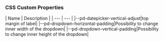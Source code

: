 <h3>CSS Custom Properties</h3>
| Name | Description |
 | --- | --- |
|--pd-datepicker-vertical-adjust|top margin of label|
|--pd-dropdown-horizontal-padding|Possibility to change inner width of the dropdown|
|--pd-dropdown-vertical-padding|Possibility to change inner height of the dropdown|
